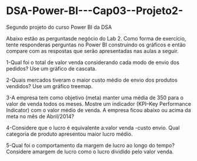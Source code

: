 # DSA-Power-BI---Cap03--Projeto2-
Segundo projeto do curso Power BI da DSA


Abaixo estão as perguntasde negócio do Lab 2. Como forma de exercício, tente responderas perguntas no Power BI construindo os gráficos e então compare com as respostas que serão apresentadas nas aulas a seguir.

1-Qual foi o total de valor venda considerando cada modo de envio dos pedidos? Use um gráfico de cascata.

2-Quais mercados tiveram o maior custo médio de envio dos produtos vendidos? Use um gráfico treemap.

3-A empresa tem como objetivo (meta) manter uma média de 350 para o valor de venda todos os meses. Mostre um indicador (KPI–Key Performance Indicator) com o valor médio de venda. A empresa ficou abaixo ou acima da meta no mês de Abril/2014?

4-Considere que o lucro é equivalente a:valor venda -custo envio. Qual categoria de produto apresentou maior lucro médio.

5-Qual foi o comportamento da margem de lucro ao longo do tempo? Considere amargem de lucro como o lucro dividido pelo valor venda.
